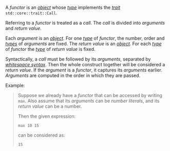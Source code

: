 A *functor* is an [*object*](Specification/Compilation/Type_system/Object/_.md) whose [*type*](Specification/Compilation/Type_system/Constraint/Type/_.md) implements the [*trait*](Specification/Compilation/Type_system/Constraint/Trait/_.md) `std::core::trait::Call`.

Referring to a *functor* is treated as a *call*. The *call* is divided into *arguments* and *return value*. 

Each *argument* is an [*object*](Specification/Compilation/Type_system/Object/_.md). For one [*type*](Specification/Compilation/Type_system/Constraint/Type/_.md) of *functor*, the number, order and [*types*](Specification/Compilation/Type_system/Constraint/Type/_.md) of *arguments* are fixed. The *return value* is an [*object*](Specification/Compilation/Type_system/Object/_.md). For each [*type*](Specification/Compilation/Type_system/Constraint/Type/_.md) of *functor* the [*type*](Specification/Compilation/Type_system/Constraint/Type/_.md) of *return value* is fixed.

Syntactically, a *call* must be followed by its *arguments*, separated by [*whitespace syntax*](Specification/Compilation/Order/Syntax/_.md#whitespace). Then the whole construct together will be considered a *return value*. If the *argument* is a *functor*, it captures its *arguments* earlier. *Arguments* are computed in the order in which they are passed.

Example:
> Suppose we already have a *functor* that can be accessed by writing `max`.
> Also assume that its *arguments* can be *number literals*, and its *return value* can be a number.
> 
> Then the given expression: 
> ```aber
> max 10 15
> ```
> can be considered as:
> ```aber
> 15
> ```